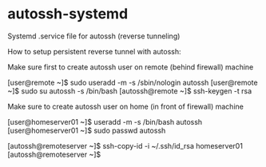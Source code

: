 # autossh-systemd
Systemd .service file for autossh (reverse tunneling)

How to setup persistent reverse tunnel with autossh:

Make sure first to create autossh user on remote (behind firewall) machine

[user@remote ~]$ sudo useradd -m -s /sbin/nologin autossh
[user@remote ~]$ sudo su autossh -s /bin/bash
[autossh@remote ~]$ ssh-keygen -t rsa

Make sure to create autossh user on home (in front of firewall) machine

[user@homeserver01 ~]$ useradd -m -s /bin/bash autossh
[user@homeserver01 ~]$ sudo passwd autossh



[autossh@remoteserver ~]$ ssh-copy-id -i ~/.ssh/id_rsa homeserver01
[autossh@remoteserver ~]$ 

